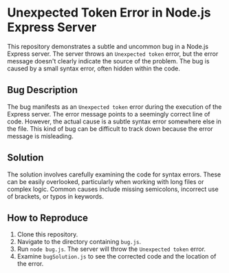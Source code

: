 # Unexpected Token Error in Node.js Express Server

This repository demonstrates a subtle and uncommon bug in a Node.js Express server. The server throws an `Unexpected token` error, but the error message doesn't clearly indicate the source of the problem. The bug is caused by a small syntax error, often hidden within the code. 

## Bug Description
The bug manifests as an `Unexpected token` error during the execution of the Express server. The error message points to a seemingly correct line of code. However, the actual cause is a subtle syntax error somewhere else in the file. This kind of bug can be difficult to track down because the error message is misleading. 

## Solution
The solution involves carefully examining the code for syntax errors. These can be easily overlooked, particularly when working with long files or complex logic. Common causes include missing semicolons, incorrect use of brackets, or typos in keywords. 

## How to Reproduce
1. Clone this repository.
2. Navigate to the directory containing `bug.js`.
3. Run `node bug.js`.  The server will throw the `Unexpected token` error.
4. Examine `bugSolution.js` to see the corrected code and the location of the error.